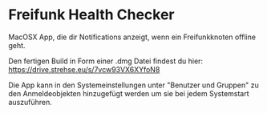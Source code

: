 Freifunk Health Checker
=======================

MacOSX App, die dir Notifications anzeigt, wenn ein Freifunkknoten offline geht.

Den fertigen Build in Form einer .dmg Datei findest du hier:
https://drive.strehse.eu/s/7vcw93VX6XYfoN8

Die App kann in den Systemeinstellungen unter "Benutzer und Gruppen" zu den
Anmeldeobjekten hinzugefügt werden um sie bei jedem Systemstart auszuführen.
